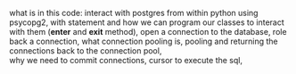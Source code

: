 what is in this code:
    interact with postgres from within python using psycopg2,
    with statement and how we can program our classes to interact with them (__enter__ and __exit__ method),
    open a connection to the database, 
    role back a connection,
    what connection pooling is,
    pooling and returning the connections back to the connection pool,  
    why we need to commit connections,
    cursor to execute the sql, 
    